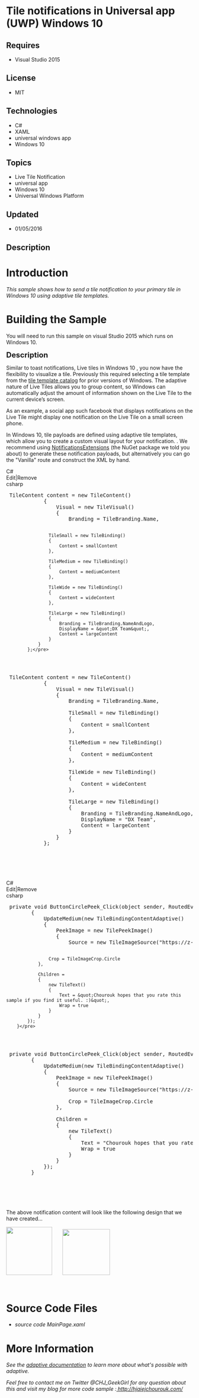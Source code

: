# Tile notifications in Universal app (UWP) Windows 10
## Requires
- Visual Studio 2015
## License
- MIT
## Technologies
- C#
- XAML
- universal windows app
- Windows 10
## Topics
- Live Tile Notification
- universal app
- Windows 10
- Universal Windows Platform
## Updated
- 01/05/2016
## Description

<h1>Introduction</h1>
<p><em>This sample shows how to send a tile notification to your primary tile in Windows 10 using adaptive tile templates.
<strong>&nbsp;</strong><em>&nbsp;</em></em></p>
<h1><span>Building the Sample</span></h1>
<p><span>You will need to run this sample on visual Studio 2015 which runs on Windows 10.<br>
</span></p>
<p><span style="font-size:20px; font-weight:bold">Description</span></p>
<p>Similar to toast notifications,&nbsp;Live tiles in Windows 10&nbsp;, you now have the flexibility to visualize a tile. Previously this required selecting a tile template from the
<a href="https://msdn.microsoft.com/en-us/library/windows/apps/hh761491.aspx">tile template catalog</a> for prior versions of Windows. The adaptive nature of Live Tiles allows you to group content, so Windows can automatically adjust the amount of information
 shown on the Live Tile to the current device&rsquo;s screen.</p>
<p>As an example, a social&nbsp;app such facebook&nbsp;that displays&nbsp;notifications on the Live Tile might display one notification on the Live Tile on a small screen phone.</p>
<p>In Windows 10, tile payloads are defined using adaptive tile templates, which allow you to create a custom visual layout for your notification. . We recommend using
<a href="https://github.com/WindowsNotifications/NotificationsExtensions/wiki" target="_blank">
NotificationsExtensions</a> (the NuGet package we told you about) to generate these notification payloads, but alternatively you can go the &quot;Vanilla&quot; route and construct the XML by hand.<strong>&nbsp;</strong><em></em></p>
<div class="scriptcode">
<div class="pluginEditHolder" pluginCommand="mceScriptCode">
<div class="title"><span>C#</span></div>
<div class="pluginLinkHolder"><span class="pluginEditHolderLink">Edit</span>|<span class="pluginRemoveHolderLink">Remove</span></div>
<span class="hidden">csharp</span>
<pre class="hidden"> TileContent content = new TileContent()
            {
                Visual = new TileVisual()
                {
                    Branding = TileBranding.Name,

                    TileSmall = new TileBinding()
                    {
                        Content = smallContent
                    },

                    TileMedium = new TileBinding()
                    {
                        Content = mediumContent
                    },

                    TileWide = new TileBinding()
                    {
                        Content = wideContent
                    },

                    TileLarge = new TileBinding()
                    {
                        Branding = TileBranding.NameAndLogo,
                        DisplayName = &quot;DX Team&quot;,
                        Content = largeContent
                    }
                }
            };</pre>
<div class="preview">
<pre class="csharp">&nbsp;TileContent&nbsp;content&nbsp;=&nbsp;<span class="cs__keyword">new</span>&nbsp;TileContent()&nbsp;
&nbsp;&nbsp;&nbsp;&nbsp;&nbsp;&nbsp;&nbsp;&nbsp;&nbsp;&nbsp;&nbsp;&nbsp;{&nbsp;
&nbsp;&nbsp;&nbsp;&nbsp;&nbsp;&nbsp;&nbsp;&nbsp;&nbsp;&nbsp;&nbsp;&nbsp;&nbsp;&nbsp;&nbsp;&nbsp;Visual&nbsp;=&nbsp;<span class="cs__keyword">new</span>&nbsp;TileVisual()&nbsp;
&nbsp;&nbsp;&nbsp;&nbsp;&nbsp;&nbsp;&nbsp;&nbsp;&nbsp;&nbsp;&nbsp;&nbsp;&nbsp;&nbsp;&nbsp;&nbsp;{&nbsp;
&nbsp;&nbsp;&nbsp;&nbsp;&nbsp;&nbsp;&nbsp;&nbsp;&nbsp;&nbsp;&nbsp;&nbsp;&nbsp;&nbsp;&nbsp;&nbsp;&nbsp;&nbsp;&nbsp;&nbsp;Branding&nbsp;=&nbsp;TileBranding.Name,&nbsp;
&nbsp;
&nbsp;&nbsp;&nbsp;&nbsp;&nbsp;&nbsp;&nbsp;&nbsp;&nbsp;&nbsp;&nbsp;&nbsp;&nbsp;&nbsp;&nbsp;&nbsp;&nbsp;&nbsp;&nbsp;&nbsp;TileSmall&nbsp;=&nbsp;<span class="cs__keyword">new</span>&nbsp;TileBinding()&nbsp;
&nbsp;&nbsp;&nbsp;&nbsp;&nbsp;&nbsp;&nbsp;&nbsp;&nbsp;&nbsp;&nbsp;&nbsp;&nbsp;&nbsp;&nbsp;&nbsp;&nbsp;&nbsp;&nbsp;&nbsp;{&nbsp;
&nbsp;&nbsp;&nbsp;&nbsp;&nbsp;&nbsp;&nbsp;&nbsp;&nbsp;&nbsp;&nbsp;&nbsp;&nbsp;&nbsp;&nbsp;&nbsp;&nbsp;&nbsp;&nbsp;&nbsp;&nbsp;&nbsp;&nbsp;&nbsp;Content&nbsp;=&nbsp;smallContent&nbsp;
&nbsp;&nbsp;&nbsp;&nbsp;&nbsp;&nbsp;&nbsp;&nbsp;&nbsp;&nbsp;&nbsp;&nbsp;&nbsp;&nbsp;&nbsp;&nbsp;&nbsp;&nbsp;&nbsp;&nbsp;},&nbsp;
&nbsp;
&nbsp;&nbsp;&nbsp;&nbsp;&nbsp;&nbsp;&nbsp;&nbsp;&nbsp;&nbsp;&nbsp;&nbsp;&nbsp;&nbsp;&nbsp;&nbsp;&nbsp;&nbsp;&nbsp;&nbsp;TileMedium&nbsp;=&nbsp;<span class="cs__keyword">new</span>&nbsp;TileBinding()&nbsp;
&nbsp;&nbsp;&nbsp;&nbsp;&nbsp;&nbsp;&nbsp;&nbsp;&nbsp;&nbsp;&nbsp;&nbsp;&nbsp;&nbsp;&nbsp;&nbsp;&nbsp;&nbsp;&nbsp;&nbsp;{&nbsp;
&nbsp;&nbsp;&nbsp;&nbsp;&nbsp;&nbsp;&nbsp;&nbsp;&nbsp;&nbsp;&nbsp;&nbsp;&nbsp;&nbsp;&nbsp;&nbsp;&nbsp;&nbsp;&nbsp;&nbsp;&nbsp;&nbsp;&nbsp;&nbsp;Content&nbsp;=&nbsp;mediumContent&nbsp;
&nbsp;&nbsp;&nbsp;&nbsp;&nbsp;&nbsp;&nbsp;&nbsp;&nbsp;&nbsp;&nbsp;&nbsp;&nbsp;&nbsp;&nbsp;&nbsp;&nbsp;&nbsp;&nbsp;&nbsp;},&nbsp;
&nbsp;
&nbsp;&nbsp;&nbsp;&nbsp;&nbsp;&nbsp;&nbsp;&nbsp;&nbsp;&nbsp;&nbsp;&nbsp;&nbsp;&nbsp;&nbsp;&nbsp;&nbsp;&nbsp;&nbsp;&nbsp;TileWide&nbsp;=&nbsp;<span class="cs__keyword">new</span>&nbsp;TileBinding()&nbsp;
&nbsp;&nbsp;&nbsp;&nbsp;&nbsp;&nbsp;&nbsp;&nbsp;&nbsp;&nbsp;&nbsp;&nbsp;&nbsp;&nbsp;&nbsp;&nbsp;&nbsp;&nbsp;&nbsp;&nbsp;{&nbsp;
&nbsp;&nbsp;&nbsp;&nbsp;&nbsp;&nbsp;&nbsp;&nbsp;&nbsp;&nbsp;&nbsp;&nbsp;&nbsp;&nbsp;&nbsp;&nbsp;&nbsp;&nbsp;&nbsp;&nbsp;&nbsp;&nbsp;&nbsp;&nbsp;Content&nbsp;=&nbsp;wideContent&nbsp;
&nbsp;&nbsp;&nbsp;&nbsp;&nbsp;&nbsp;&nbsp;&nbsp;&nbsp;&nbsp;&nbsp;&nbsp;&nbsp;&nbsp;&nbsp;&nbsp;&nbsp;&nbsp;&nbsp;&nbsp;},&nbsp;
&nbsp;
&nbsp;&nbsp;&nbsp;&nbsp;&nbsp;&nbsp;&nbsp;&nbsp;&nbsp;&nbsp;&nbsp;&nbsp;&nbsp;&nbsp;&nbsp;&nbsp;&nbsp;&nbsp;&nbsp;&nbsp;TileLarge&nbsp;=&nbsp;<span class="cs__keyword">new</span>&nbsp;TileBinding()&nbsp;
&nbsp;&nbsp;&nbsp;&nbsp;&nbsp;&nbsp;&nbsp;&nbsp;&nbsp;&nbsp;&nbsp;&nbsp;&nbsp;&nbsp;&nbsp;&nbsp;&nbsp;&nbsp;&nbsp;&nbsp;{&nbsp;
&nbsp;&nbsp;&nbsp;&nbsp;&nbsp;&nbsp;&nbsp;&nbsp;&nbsp;&nbsp;&nbsp;&nbsp;&nbsp;&nbsp;&nbsp;&nbsp;&nbsp;&nbsp;&nbsp;&nbsp;&nbsp;&nbsp;&nbsp;&nbsp;Branding&nbsp;=&nbsp;TileBranding.NameAndLogo,&nbsp;
&nbsp;&nbsp;&nbsp;&nbsp;&nbsp;&nbsp;&nbsp;&nbsp;&nbsp;&nbsp;&nbsp;&nbsp;&nbsp;&nbsp;&nbsp;&nbsp;&nbsp;&nbsp;&nbsp;&nbsp;&nbsp;&nbsp;&nbsp;&nbsp;DisplayName&nbsp;=&nbsp;<span class="cs__string">&quot;DX&nbsp;Team&quot;</span>,&nbsp;
&nbsp;&nbsp;&nbsp;&nbsp;&nbsp;&nbsp;&nbsp;&nbsp;&nbsp;&nbsp;&nbsp;&nbsp;&nbsp;&nbsp;&nbsp;&nbsp;&nbsp;&nbsp;&nbsp;&nbsp;&nbsp;&nbsp;&nbsp;&nbsp;Content&nbsp;=&nbsp;largeContent&nbsp;
&nbsp;&nbsp;&nbsp;&nbsp;&nbsp;&nbsp;&nbsp;&nbsp;&nbsp;&nbsp;&nbsp;&nbsp;&nbsp;&nbsp;&nbsp;&nbsp;&nbsp;&nbsp;&nbsp;&nbsp;}&nbsp;
&nbsp;&nbsp;&nbsp;&nbsp;&nbsp;&nbsp;&nbsp;&nbsp;&nbsp;&nbsp;&nbsp;&nbsp;&nbsp;&nbsp;&nbsp;&nbsp;}&nbsp;
&nbsp;&nbsp;&nbsp;&nbsp;&nbsp;&nbsp;&nbsp;&nbsp;&nbsp;&nbsp;&nbsp;&nbsp;};</pre>
</div>
</div>
</div>
<p>&nbsp;</p>
<div class="scriptcode">
<div class="pluginEditHolder" pluginCommand="mceScriptCode">
<div class="title"><span>C#</span></div>
<div class="pluginLinkHolder"><span class="pluginEditHolderLink">Edit</span>|<span class="pluginRemoveHolderLink">Remove</span></div>
<span class="hidden">csharp</span>
<pre class="hidden"> private void ButtonCirclePeek_Click(object sender, RoutedEventArgs e)
        {
            UpdateMedium(new TileBindingContentAdaptive()
            {
                PeekImage = new TilePeekImage()
                {
                    Source = new TileImageSource(&quot;https://z-1-scontent.xx.fbcdn.net/hphotos-xft1/v/t1.0-9/11403002_940729265987495_1202353898144621920_n.jpg?oh=9f5714fa5bc9babb1e0702646b21c0f0&amp;oe=5745BE22&quot;),

                    Crop = TileImageCrop.Circle
                },

                Children =
                {
                    new TileText()
                    {
                        Text = &quot;Chourouk hopes that you rate this sample if you find it useful. :)&quot;,
                        Wrap = true
                    }
                }
            });
        }</pre>
<div class="preview">
<pre class="csharp">&nbsp;<span class="cs__keyword">private</span>&nbsp;<span class="cs__keyword">void</span>&nbsp;ButtonCirclePeek_Click(<span class="cs__keyword">object</span>&nbsp;sender,&nbsp;RoutedEventArgs&nbsp;e)&nbsp;
&nbsp;&nbsp;&nbsp;&nbsp;&nbsp;&nbsp;&nbsp;&nbsp;{&nbsp;
&nbsp;&nbsp;&nbsp;&nbsp;&nbsp;&nbsp;&nbsp;&nbsp;&nbsp;&nbsp;&nbsp;&nbsp;UpdateMedium(<span class="cs__keyword">new</span>&nbsp;TileBindingContentAdaptive()&nbsp;
&nbsp;&nbsp;&nbsp;&nbsp;&nbsp;&nbsp;&nbsp;&nbsp;&nbsp;&nbsp;&nbsp;&nbsp;{&nbsp;
&nbsp;&nbsp;&nbsp;&nbsp;&nbsp;&nbsp;&nbsp;&nbsp;&nbsp;&nbsp;&nbsp;&nbsp;&nbsp;&nbsp;&nbsp;&nbsp;PeekImage&nbsp;=&nbsp;<span class="cs__keyword">new</span>&nbsp;TilePeekImage()&nbsp;
&nbsp;&nbsp;&nbsp;&nbsp;&nbsp;&nbsp;&nbsp;&nbsp;&nbsp;&nbsp;&nbsp;&nbsp;&nbsp;&nbsp;&nbsp;&nbsp;{&nbsp;
&nbsp;&nbsp;&nbsp;&nbsp;&nbsp;&nbsp;&nbsp;&nbsp;&nbsp;&nbsp;&nbsp;&nbsp;&nbsp;&nbsp;&nbsp;&nbsp;&nbsp;&nbsp;&nbsp;&nbsp;Source&nbsp;=&nbsp;<span class="cs__keyword">new</span>&nbsp;TileImageSource(<span class="cs__string">&quot;https://z-1-scontent.xx.fbcdn.net/hphotos-xft1/v/t1.0-9/11403002_940729265987495_1202353898144621920_n.jpg?oh=9f5714fa5bc9babb1e0702646b21c0f0&amp;oe=5745BE22&quot;</span>),&nbsp;
&nbsp;
&nbsp;&nbsp;&nbsp;&nbsp;&nbsp;&nbsp;&nbsp;&nbsp;&nbsp;&nbsp;&nbsp;&nbsp;&nbsp;&nbsp;&nbsp;&nbsp;&nbsp;&nbsp;&nbsp;&nbsp;Crop&nbsp;=&nbsp;TileImageCrop.Circle&nbsp;
&nbsp;&nbsp;&nbsp;&nbsp;&nbsp;&nbsp;&nbsp;&nbsp;&nbsp;&nbsp;&nbsp;&nbsp;&nbsp;&nbsp;&nbsp;&nbsp;},&nbsp;
&nbsp;
&nbsp;&nbsp;&nbsp;&nbsp;&nbsp;&nbsp;&nbsp;&nbsp;&nbsp;&nbsp;&nbsp;&nbsp;&nbsp;&nbsp;&nbsp;&nbsp;Children&nbsp;=&nbsp;
&nbsp;&nbsp;&nbsp;&nbsp;&nbsp;&nbsp;&nbsp;&nbsp;&nbsp;&nbsp;&nbsp;&nbsp;&nbsp;&nbsp;&nbsp;&nbsp;{&nbsp;
&nbsp;&nbsp;&nbsp;&nbsp;&nbsp;&nbsp;&nbsp;&nbsp;&nbsp;&nbsp;&nbsp;&nbsp;&nbsp;&nbsp;&nbsp;&nbsp;&nbsp;&nbsp;&nbsp;&nbsp;<span class="cs__keyword">new</span>&nbsp;TileText()&nbsp;
&nbsp;&nbsp;&nbsp;&nbsp;&nbsp;&nbsp;&nbsp;&nbsp;&nbsp;&nbsp;&nbsp;&nbsp;&nbsp;&nbsp;&nbsp;&nbsp;&nbsp;&nbsp;&nbsp;&nbsp;{&nbsp;
&nbsp;&nbsp;&nbsp;&nbsp;&nbsp;&nbsp;&nbsp;&nbsp;&nbsp;&nbsp;&nbsp;&nbsp;&nbsp;&nbsp;&nbsp;&nbsp;&nbsp;&nbsp;&nbsp;&nbsp;&nbsp;&nbsp;&nbsp;&nbsp;Text&nbsp;=&nbsp;<span class="cs__string">&quot;Chourouk&nbsp;hopes&nbsp;that&nbsp;you&nbsp;rate&nbsp;this&nbsp;sample&nbsp;if&nbsp;you&nbsp;find&nbsp;it&nbsp;useful.&nbsp;:)&quot;</span>,&nbsp;
&nbsp;&nbsp;&nbsp;&nbsp;&nbsp;&nbsp;&nbsp;&nbsp;&nbsp;&nbsp;&nbsp;&nbsp;&nbsp;&nbsp;&nbsp;&nbsp;&nbsp;&nbsp;&nbsp;&nbsp;&nbsp;&nbsp;&nbsp;&nbsp;Wrap&nbsp;=&nbsp;<span class="cs__keyword">true</span>&nbsp;
&nbsp;&nbsp;&nbsp;&nbsp;&nbsp;&nbsp;&nbsp;&nbsp;&nbsp;&nbsp;&nbsp;&nbsp;&nbsp;&nbsp;&nbsp;&nbsp;&nbsp;&nbsp;&nbsp;&nbsp;}&nbsp;
&nbsp;&nbsp;&nbsp;&nbsp;&nbsp;&nbsp;&nbsp;&nbsp;&nbsp;&nbsp;&nbsp;&nbsp;&nbsp;&nbsp;&nbsp;&nbsp;}&nbsp;
&nbsp;&nbsp;&nbsp;&nbsp;&nbsp;&nbsp;&nbsp;&nbsp;&nbsp;&nbsp;&nbsp;&nbsp;});&nbsp;
&nbsp;&nbsp;&nbsp;&nbsp;&nbsp;&nbsp;&nbsp;&nbsp;}</pre>
</div>
</div>
</div>
<p>&nbsp;</p>
<p>The above notification content will look like the following design that we have created...</p>
<p><img id="146832" width="124" height="130" src="146832-tile1.png" alt="">&nbsp;&nbsp;&nbsp;&nbsp; &nbsp;
<img id="146833" width="128" height="124" src="146833-capture.png" alt=""></p>
<p>&nbsp;</p>
<h1><span>Source Code Files</span></h1>
<ul>
<li><em>source code&nbsp;MainPage.xaml</em> </li></ul>
<h1>More Information</h1>
<p><em>See the <a href="http://blogs.msdn.com/b/tiles_and_toasts/archive/2015/06/30/adaptive-tile-templates-schema-and-documentation.aspx" target="_blank">
adaptive documentation</a> to learn more about what's possible with adaptive.</em></p>
<p><em><em>Feel free to contact me on Twitter @CHJ_GeekGirl for any question about this and visit my blog for more code sample :<a href="http://www.hjaiejchourouk.com/">&nbsp;http://hjaiejchourouk.com/</a></em><strong></strong><em></em><br>
</em></p>
